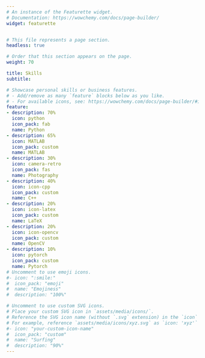 ```yaml
---
# An instance of the Featurette widget.
# Documentation: https://wowchemy.com/docs/page-builder/
widget: featurette


# This file represents a page section.
headless: true

# Order that this section appears on the page.
weight: 70

title: Skills
subtitle:

# Showcase personal skills or business features.
# - Add/remove as many `feature` blocks below as you like.
# - For available icons, see: https://wowchemy.com/docs/page-builder/#icons
feature:
- description: 70%
  icon: python
  icon_pack: fab
  name: Python
- description: 65%
  icon: MATLAB
  icon_pack: custom 
  name: MATLAB
- description: 30%
  icon: camera-retro
  icon_pack: fas
  name: Photography
- description: 40%
  icon: icon-cpp
  icon_pack: custom
  name: C++
- description: 20%
  icon: icon-latex
  icon_pack: custom
  name: LaTeX
- description: 20%
  icon: icon-opencv
  icon_pack: custom
  name: OpenCV
- description: 10%
  icon: pytorch
  icon_pack: custom
  name: Pytorch
# Uncomment to use emoji icons.
#- icon: ":smile:"
#  icon_pack: "emoji"
#  name: "Emojiness"
#  description: "100%"  

# Uncomment to use custom SVG icons.
# Place your custom SVG icon in `assets/media/icons/`.
# Reference the SVG icon name (without `.svg` extension) in the `icon` field.
# For example, reference `assets/media/icons/xyz.svg` as `icon: 'xyz'`
#- icon: "your-custom-icon-name"
#  icon_pack: "custom"
#  name: "Surfing"
#  description: "90%"
---
```


